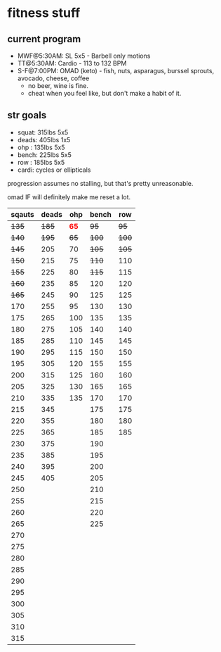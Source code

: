 # fitness stuff

## current program
* MWF@5:30AM: SL 5x5 - Barbell only motions
* TT@5:30AM: Cardio - 113 to 132 BPM
* S-F@7:00PM: OMAD (keto) - fish, nuts, asparagus, burssel sprouts, avocado, cheese, coffee  
  * no beer, wine is fine.
  * cheat when you feel like, but don't make a habit of it.

## str goals
* squat: 315lbs 5x5
* deads: 405lbs 1x5
* ohp  : 135lbs 5x5
* bench: 225lbs 5x5
* row  : 185lbs 5x5
* cardi: cycles or ellipticals 

progression assumes no stalling, but that's pretty unreasonable.  

omad IF will definitely make me reset a lot.  

sqauts | deads | ohp | bench | row
 --- | --- | --- | --- | --- 
~~135~~ | ~~185~~ | <span style="color:red">__65__</span> | ~~95~~ | ~~95~~
~~140~~ | ~~195~~ | ~~65~~ | ~~100~~ | ~~100~~
~~145~~ | 205 | 70 | ~~105~~ | ~~105~~
~~150~~ | 215 | 75 | ~~110~~ | 110
~~155~~ | 225 | 80 | ~~115~~ | 115
~~160~~ | 235 | 85 | 120 | 120
~~165~~ | 245 | 90 | 125 | 125
170 | 255 | 95 | 130 | 130
175 | 265 | 100 | 135 | 135
180 | 275 | 105 | 140 | 140
185 | 285 | 110 | 145 | 145
190 | 295 | 115 | 150 | 150
195 | 305 | 120 | 155 | 155
200 | 315 | 125 | 160 | 160
205 | 325 | 130 | 165 | 165
210 | 335 | 135 | 170 | 170
215 | 345 |  | 175 | 175
220 | 355 |  | 180 | 180
225 | 365 |  | 185 | 185
230 | 375 |  | 190 | 
235 | 385 |  | 195 | 
240 | 395 |  | 200 | 
245 | 405 |  | 205 | 
250 |  |  | 210 | 
255 |  |  | 215 | 
260 |  |  | 220 | 
265 |  |  | 225 | 
270 |  |  |  | 
275 |  |  |  | 
280 |  |  |  | 
285 |  |  |  | 
290 |  |  |  | 
295 |  |  |  | 
300 |  |  |  | 
305 |  |  |  | 
310 |  |  |  | 
315 |  |  |  | 
